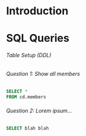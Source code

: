 # Introduction

# SQL Queries

###### Table Setup (DDL)

###### Question 1: Show all members 

```sql
SELECT *
FROM cd.members
```

###### Question 2: Lorem ipsum...

```sql
SELECT blah blah 
```


